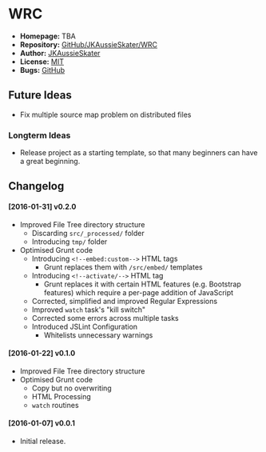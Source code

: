 # WRC
* __Homepage:__ TBA
* __Repository:__ [GitHub/JKAussieSkater/WRC](https://github.com/JKAussieSkater/WRC)
* __Author:__ [JKAussieSkater](https://github.com/JKAussieSkater)
* __License:__ [MIT](http://opensource.org/licenses/MIT)
* __Bugs:__ [GitHub](https://github.com/JKAussieSkater/WRC/issues)

## Future Ideas
* Fix multiple source map problem on distributed files

### Longterm Ideas
* Release project as a starting template, so that many beginners can have a great beginning.

## Changelog

#### [2016-01-31] v0.2.0
* Improved File Tree directory structure
  * Discarding `src/_processed/` folder
  * Introducing `tmp/` folder
* Optimised Grunt code
  * Introducing `<!--embed:custom-->` HTML tags
    * Grunt replaces them with `/src/embed/` templates
  * Introducing `<!--activate/-->` HTML tag
    * Grunt replaces it with certain HTML features (e.g. Bootstrap features) which require a per-page addition of JavaScript
  * Corrected, simplified and improved Regular Expressions
  * Improved `watch` task's "kill switch"
  * Corrected some errors across multiple tasks
  * Introduced JSLint Configuration
    * Whitelists unnecessary warnings

#### [2016-01-22] v0.1.0
* Improved File Tree directory structure
* Optimised Grunt code
  * Copy but no overwriting
  * HTML Processing
  * `watch` routines

#### [2016-01-07] v0.0.1
* Initial release.
